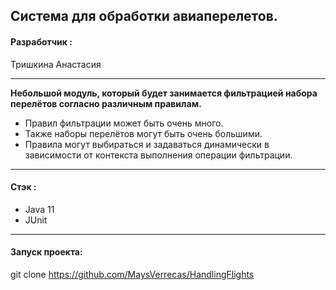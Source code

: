 ## Cистема для обработки авиаперелетов.

#### Разработчик :  
Тришкина Анастасия
***


**Небольшой модуль, который будет занимается фильтрацией набора перелётов согласно различным правилам.**
- Правил фильтрации может быть очень много.
- Также наборы перелётов могут быть очень большими.
- Правила могут выбираться и задаваться динамически в зависимости от контекста выполнения операции фильтрации.
***
#### Стэк :
 - Java 11
 - JUnit

***
#### Запуск проекта:
git clone https://github.com/MaysVerrecas/HandlingFlights